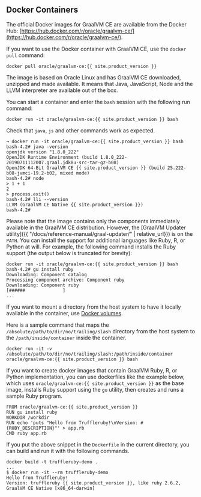 ## Docker Containers

The official Docker images for GraalVM CE are available from the Docker Hub:
[https://hub.docker.com/r/oracle/graalvm-ce/](https://hub.docker.com/r/oracle/graalvm-ce/).

If you want to use the Docker container with GraalVM CE, use the `docker pull` command:
```
docker pull oracle/graalvm-ce:{{ site.product_version }}
```

The image is based on Oracle Linux and has GraalVM CE downloaded, unzipped and made available.
It means that Java, JavaScript, Node and the LLVM interpreter are available out of the box.

You can start a container and enter the `bash` session with the following run command:
```
docker run -it oracle/graalvm-ce:{{ site.product_version }} bash
```

Check that `java`, `js` and other commands work as expected.
```
→ docker run -it oracle/graalvm-ce:{{ site.product_version }} bash
bash-4.2# java -version
openjdk version "1.8.0_222"
OpenJDK Runtime Environment (build 1.8.0_222-20190711112007.graal.jdk8u-src-tar-gz-b08)
OpenJDK 64-Bit GraalVM CE {{ site.product_version }} (build 25.222-b08-jvmci-19.2-b02, mixed mode)
bash-4.2# node
> 1 + 1
2
> process.exit()
bash-4.2# lli --version
LLVM (GraalVM CE Native {{ site.product_version }})
bash-4.2#
```

Please note that the image contains only the components immediately available in the GraalVM CE distribution.
However, the [GraalVM Updater utility]({{ "/docs/reference-manual/graal-updater/" | relative_url}}) is on the `PATH`.
You can install the support for additional languages like Ruby, R, or Python at will.
For example, the following command installs the Ruby support (the output below is truncated for brevity):

```
docker run -it oracle/graalvm-ce:{{ site.product_version }} bash
bash-4.2# gu install ruby
Downloading: Component catalog
Processing component archive: Component ruby
Downloading: Component ruby
[######              ]
...
```

If you want to mount a directory from the host system to have it locally available in the container,
use [Docker volumes](https://docs.docker.com/storage/volumes/#choose-the--v-or---mount-flag).

Here is a sample command that maps the `/absolute/path/to/dir/no/trailing/slash` directory from the host system to the `/path/inside/container` inside the container.

```
docker run -it -v /absolute/path/to/dir/no/trailing/slash:/path/inside/container oracle/graalvm-ce:{{ site.product_version }} bash
```

If you want to create docker images that contain GraalVM Ruby, R, or Python implementation, you can use dockerfiles like the example below, which uses `oracle/graalvm-ce:{{ site.product_version }}` as the base image, installs Ruby support using the `gu` utility, then creates and runs a sample Ruby program.

```
FROM oracle/graalvm-ce:{{ site.product_version }}
RUN gu install ruby
WORKDIR /workdir
RUN echo 'puts "Hello from Truffleruby!\nVersion: #{RUBY_DESCRIPTION}"' > app.rb
CMD ruby app.rb
```

If you put the above snippet in the `Dockerfile` in the current directory,
you can build and run it with the following commands.

```
docker build -t truffleruby-demo .
...
$ docker run -it --rm truffleruby-demo
Hello from Truffleruby!
Version: truffleruby {{ site.product_version }}, like ruby 2.6.2, GraalVM CE Native [x86_64-darwin]
```

